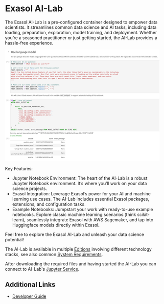 # Exasol AI-Lab


The Exasol AI-Lab is a pre-configured container designed to empower data scientists. It streamlines common data science and AI tasks, including data loading, preparation, exploration, model training, and deployment. Whether you’re a seasoned practitioner or just getting started, the AI-Lab provides a hassle-free experience.

![Transformers Extension](doc/user_guide/ai-lab-screenshot.png)

Key Features:
* Jupyter Notebook Environment: The heart of the AI-Lab is a robust Jupyter Notebook environment. It’s where you’ll work on your data science projects.
* Exasol Integration: Leverage Exasol’s power for your AI and machine learning use cases. The AI-Lab includes essential Exasol packages, extensions, and configuration tasks.
* Example Notebooks: Jumpstart your work with ready-to-use example notebooks. Explore classic machine learning scenarios (think scikit-learn), seamlessly integrate Exasol with AWS Sagemaker, and tap into Huggingface models directly within Exasol.

Feel free to explore the Exasol AI-Lab and unleash your data science potential!

The AI-Lab is available in multiple [Editions](doc/user_guide/editions.md) involving different technology stacks, see also common [System Requirements](doc/user_guide/system-requirements.md).

After downloading the required files and having started the AI-Lab you can connect to AI-Lab's [Jupyter Service](doc/user_guide/jupyter.md).

## Additional Links

* [Developer Guide](doc/developer_guide/developer_guide.md)
